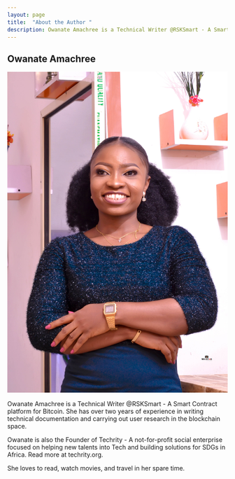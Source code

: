 ```yaml
---
layout: page
title:  "About the Author "
description: Owanate Amachree is a Technical Writer @RSKSmart - A Smart Contract platform for Bitcoin.
---
```


## Owanate Amachree

![About the author](/assets/author.jpeg)

Owanate Amachree is a Technical Writer @RSKSmart - A Smart Contract platform for Bitcoin. She has over two years of experience in writing technical documentation and carrying out user research in the blockchain space. 

Owanate is also the Founder of Techrity - A not-for-profit social enterprise focused on helping new talents into Tech and building solutions for SDGs in Africa. Read more at techrity.org.

She loves to read, watch movies, and travel in her spare time. 



